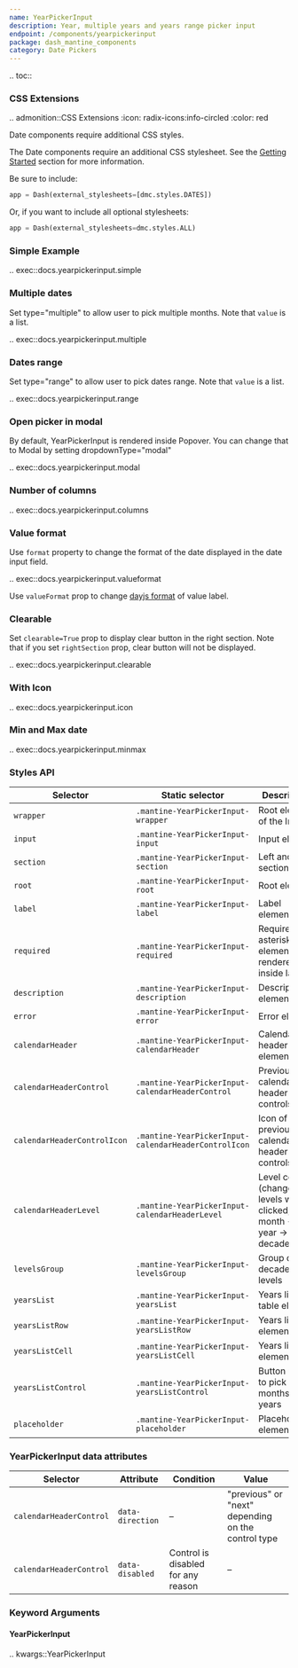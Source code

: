 ```yaml
---
name: YearPickerInput
description: Year, multiple years and years range picker input
endpoint: /components/yearpickerinput
package: dash_mantine_components
category: Date Pickers
---
```


.. toc::



### CSS Extensions

.. admonition::CSS Extensions
   :icon: radix-icons:info-circled
   :color: red

   Date components require additional CSS styles.

The Date components require an additional CSS stylesheet.  See the [Getting Started](/getting-started) section for more information.

Be sure to include:
```python
app = Dash(external_stylesheets=[dmc.styles.DATES])
```
Or, if you want to include all optional stylesheets:
```python
app = Dash(external_stylesheets=dmc.styles.ALL)
```


### Simple Example

.. exec::docs.yearpickerinput.simple

### Multiple dates

Set type="multiple" to allow user to pick multiple months.  Note that `value` is a list.

.. exec::docs.yearpickerinput.multiple

### Dates range

Set type="range" to allow user to pick dates range. Note that `value` is a list.

.. exec::docs.yearpickerinput.range

### Open picker in modal

By default, YearPickerInput is rendered inside Popover. You can change that to Modal by setting dropdownType="modal"

.. exec::docs.yearpickerinput.modal

### Number of columns

.. exec::docs.yearpickerinput.columns

### Value format

Use `format` property to change the format of the date displayed in the date input field.

.. exec::docs.yearpickerinput.valueformat

Use `valueFormat` prop to change [dayjs format](https://day.js.org/docs/en/display/format) of value label.

### Clearable

Set `clearable=True` prop to display clear button in the right section. Note that if you set `rightSection` prop, clear button will not be displayed.

.. exec::docs.yearpickerinput.clearable


### With Icon

.. exec::docs.yearpickerinput.icon

### Min and Max date

.. exec::docs.yearpickerinput.minmax

### Styles API
| Selector                   | Static selector                                      | Description                                                           |
| ---------------------------| ---------------------------------------------------- | --------------------------------------------------------------------- |
| `wrapper`                  | `.mantine-YearPickerInput-wrapper`                   | Root element of the Input                                              |
| `input`                    | `.mantine-YearPickerInput-input`                     | Input element                                                         |
| `section`                  | `.mantine-YearPickerInput-section`                   | Left and right sections                                                |
| `root`                     | `.mantine-YearPickerInput-root`                      | Root element                                                          |
| `label`                    | `.mantine-YearPickerInput-label`                     | Label element                                                         |
| `required`                 | `.mantine-YearPickerInput-required`                  | Required asterisk element, rendered inside label                       |
| `description`              | `.mantine-YearPickerInput-description`               | Description element                                                    |
| `error`                    | `.mantine-YearPickerInput-error`                     | Error element                                                         |
| `calendarHeader`           | `.mantine-YearPickerInput-calendarHeader`            | Calendar header root element                                           |
| `calendarHeaderControl`     | `.mantine-YearPickerInput-calendarHeaderControl`     | Previous/next calendar header controls                                 |
| `calendarHeaderControlIcon` | `.mantine-YearPickerInput-calendarHeaderControlIcon` | Icon of previous/next calendar header controls                         |
| `calendarHeaderLevel`       | `.mantine-YearPickerInput-calendarHeaderLevel`       | Level control (changes levels when clicked, month -> year -> decade)   |
| `levelsGroup`              | `.mantine-YearPickerInput-levelsGroup`               | Group of decades levels                                                |
| `yearsList`                | `.mantine-YearPickerInput-yearsList`                 | Years list table element                                               |
| `yearsListRow`             | `.mantine-YearPickerInput-yearsListRow`              | Years list row element                                                 |
| `yearsListCell`            | `.mantine-YearPickerInput-yearsListCell`             | Years list cell element                                                |
| `yearsListControl`         | `.mantine-YearPickerInput-yearsListControl`          | Button used to pick months and years                                   |
| `placeholder`              | `.mantine-YearPickerInput-placeholder`               | Placeholder element                                                    |

### YearPickerInput data attributes

| Selector              | Attribute      | Condition                           | Value                              |
| --------------------- | -------------- | ----------------------------------- | ---------------------------------- |
| `calendarHeaderControl`| `data-direction`| –                                   | "previous" or "next" depending on the control type |
| `calendarHeaderControl`| `data-disabled`| Control is disabled for any reason  | –                                  |

### Keyword Arguments

#### YearPickerInput

.. kwargs::YearPickerInput
